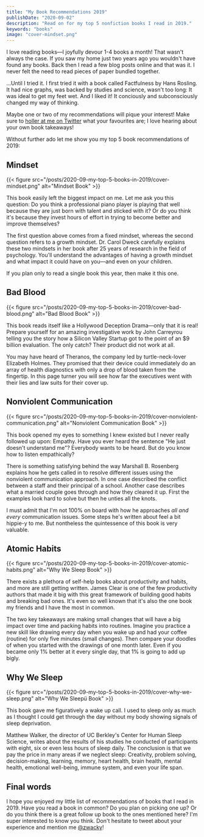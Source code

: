 ```yaml
---
title: "My Book Recommendations 2019"
publishDate: "2020-09-02"
description: "Read on for my top 5 nonfiction books I read in 2019."
keywords: "books"
image: "cover-mindset.png"
---
```


I love reading books—I joyfully devour 1-4 books a month! That wasn't always the case. If you saw my home just two years ago you wouldn't have found any books. Back then I read a few blog posts online and that was it. I never felt the need to read pieces of paper bundled together.

...Until I tried it. I first tried it with a book called Factfulness by Hans Rosling. It had nice graphs, was backed by studies and science, wasn't too long: It was ideal to get my feet wet. And I liked it! It conciously and subconsciously changed my way of thinking.

Maybe one or two of my recommendations will pique your interest! Make sure to [holler at me on Twitter](https://twitter.com/zwacky) what your favourites are; I love hearing about your own book takeaways!

Without further ado let me show you my top 5 book recommendations of 2019:


## Mindset

{{< figure src="/posts/2020-09-my-top-5-books-in-2019/cover-mindset.png" alt="Mindset Book" >}}

This book easily left the biggest impact on me. Let me ask you this question: Do you think a professional piano player is playing that well because they are just born with talent and sticked with it? Or do you think it's because they invest hours of effort in trying to become better and improve themselves?

The first question above comes from a fixed mindset, whereas the second question refers to a growth mindset. Dr. Carol Dweck carefully explains these two mindsets in her book after 25 years of research in the field of psychology. You'll understand the advantages of having a growth mindset and what impact it could have on you—and even on your children.

If you plan only to read a single book this year, then make it this one.

## Bad Blood

{{< figure src="/posts/2020-09-my-top-5-books-in-2019/cover-bad-blood.png" alt="Bad Blood Book" >}}

This book reads itself like a Hollywood Deception Drama—only that it is real! Prepare yourself for an amazing investigative work by John Carreyrou telling you the story how a Silicon Valley Startup got to the point of an $9 billion evaluation. The only catch? Their product did not work at all.

You may have heard of Theranos, the company led by turtle-neck-lover Elizabeth Holmes. They promised that their device could immediately do an array of health diagnostics with only a drop of blood taken from the fingertip. In this page turner you will see how far the executives went with their lies and law suits for their cover up.

## Nonviolent Communication

{{< figure src="/posts/2020-09-my-top-5-books-in-2019/cover-nonviolent-communication.png" alt="Nonviolent Communication Book" >}}

This book opened my eyes to something I knew existed but I never really followed up upon: Empathy. Have you ever heard the sentence "He just doesn't understand me"? Everybody wants to be heard. But do you know how to listen empathically? 

There is something satisfying behind the way Marshall B. Rosenberg explains how he gets called in to resolve different issues using the nonviolent communication approach. In one case described the conflict between a staff and their principal of a school. Another case describes what a married couple goes through and how they cleared it up. First the examples look hard to solve but then he unties all the knots.

I must admit that I'm not 100% on board with how he approaches _all and every_ communication issues. Some steps he's written about feel a bit hippie-y to me. But nontheless the quintessence of this book is very valuable.

## Atomic Habits

{{< figure src="/posts/2020-09-my-top-5-books-in-2019/cover-atomic-habits.png" alt="Why We Sleep Book" >}}

There exists a plethora of self-help books about productivity and habits, and more are still getting written. James Clear is one of the few productivity authors that made it big with this great framework of building good habits and breaking bad ones. It's even so well known that it's also the one book my friends and I have the most in common.

The two key takeaways are making small changes that will have a big impact over time and packing habits into routines. Imagine you practice a new skill like drawing every day when you wake up and had your coffee (routine) for only five minutes (small changes). Then compare your doodles of when you started with the drawings of one month later. Even if you became only 1% better at it every single day, that 1% is going to add up bigly.

## Why We Sleep

{{< figure src="/posts/2020-09-my-top-5-books-in-2019/cover-why-we-sleep.png" alt="Why We Sleepü Book" >}}

This book gave me figuratively a wake up call. I used to sleep only as much as I thought I could get through the day without my body showing signals of sleep deprivation.

Matthew Walker, the director of UC Berkley's Center for Human Sleep Science, writes about the results of his studies he conducted of participants with eight, six or even less hours of sleep daily. The conclusion is that we pay the price in many areas if we neglect sleep: Creativity, problem solving, decision-making, learning, memory, heart health, brain health, mental health, emotional well-being, immune system, and even your life span.

## Final words

I hope you enjoyed my little list of recommendations of books that I read in 2019. Have you read a book in common? Do you plan on picking one up? Or do you think there is a great follow up book to the ones mentioned here? I'm super interested to know you think. Don't hesitate to tweet about your experience and mention me [@zwacky](https://twitter.com/zwacky)!
